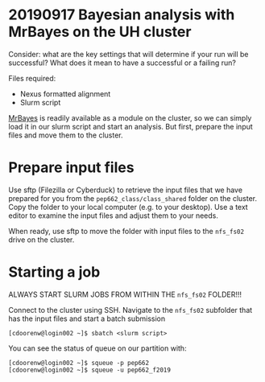 # 20190917 Bayesian analysis with MrBayes on the UH cluster

Consider: what are the key settings that will determine if your run will be successful? What does it mean to have a successful or a failing run?

Files required:
- Nexus formatted alignment
- Slurm script

[MrBayes](http://nbisweden.github.io/MrBayes/manual.html) is readily available as a module on the cluster, so we can simply load it in our slurm script and start an analysis. But first, prepare the input files and move them to the cluster.

# Prepare input files

Use sftp (Filezilla or Cyberduck) to retrieve the input files that we have prepared for you from the ```pep662_class/class_shared``` folder on the cluster. Copy the folder to your local computer (e.g. to your desktop). Use a text editor to examine the input files and adjust them to your needs.

When ready, use sftp to move the folder with input files to the ```nfs_fs02``` drive on the cluster.

# Starting a job

ALWAYS START SLURM JOBS FROM WITHIN THE ```nfs_fs02``` FOLDER!!!

Connect to the cluster using SSH. Navigate to the ```nfs_fs02``` subfolder that has the input files and start a batch submission

```console
[cdoorenw@login002 ~]$ sbatch <slurm script>
```

You can see the status of queue on our partition with:

```console
[cdoorenw@login002 ~]$ squeue -p pep662
[cdoorenw@login002 ~]$ squeue -u pep662_f2019
```